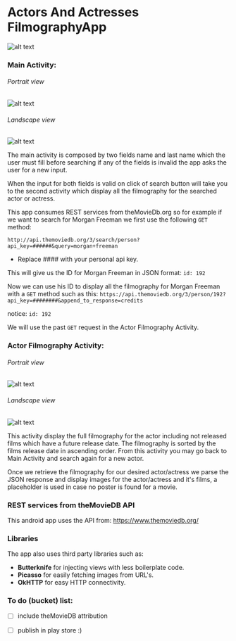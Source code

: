 # Actors And Actresses FilmographyApp
![alt text](http://i.imgur.com/Ms9GWSO.png "Main Activity Snapshot")


### Main Activity:

###### Portrait view

![alt text](http://i.imgur.com/utBmwE9.jpg?1 "Main Activity Snapshot")

###### Landscape view

![alt text](http://i.imgur.com/O2AiyQZ.jpg?1 "Main Activity Snapshot")

The main activity is composed by two fields name and last name which the user must fill before searching if any of the fields is invalid the app asks the user for a new input.

When the input for both fields is valid on click of search button will take you to the second activity which display all the filmography for the searched actor or actress.

This app consumes REST services from theMovieDb.org so for example if we want to search for Morgan Freeman we first use the following `GET` method:

`http://api.themoviedb.org/3/search/person?api_key=######&query=morgan+freeman`

* Replace #### with your personal api key.


This will give us the ID for Morgan Freeman in JSON format: `id: 192`


Now we can use his ID to display all the filmography for Morgan Freeman with a `GET` method such as this:
`https://api.themoviedb.org/3/person/192?api_key=########&append_to_response=credits`

notice: `id: 192`

We will use the past `GET` request in the Actor Filmography Activity.

### Actor Filmography Activity:

###### Portrait view

![alt text](http://i.imgur.com/EgNk8Qt.png?1 "Main Activity Snapshot")

###### Landscape view

![alt text](http://i.imgur.com/wYjECWH.png?1 "Main Activity Snapshot")

This activity display the full filmography for the actor including not released films which have a future release date. The filmography is sorted by the films release date in ascending order. From this activity you may go back to Main Activity and search again for a new actor.

Once we retrieve the filmography for our desired actor/actress we parse the JSON response and display images for the actor/actress and it's films, a placeholder is used in case no poster is found for a movie.

### REST services from theMovieDB API

This android app uses the API from: https://www.themoviedb.org/ 

### Libraries
The app also uses third party libraries such as:
* **Butterknife** for injecting views with less boilerplate code.
* **Picasso** for easily fetching images from URL's.
* **OkHTTP** for easy HTTP connectivity.

### To do (bucket) list:
- [ ] include theMovieDB attribution
- [ ] publish in play store :)



